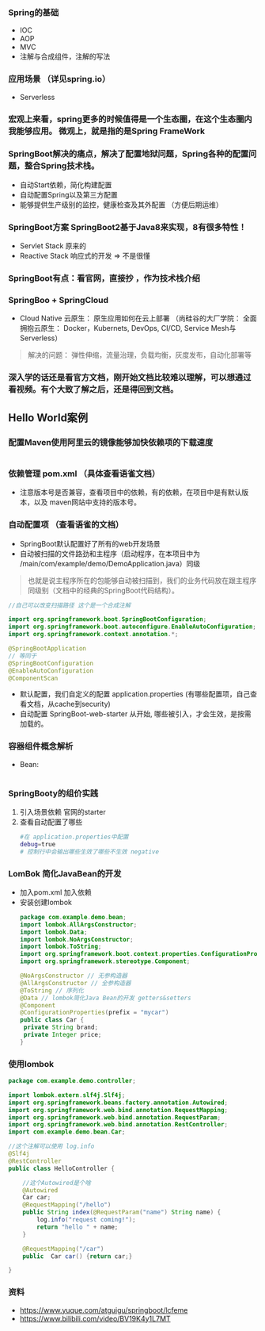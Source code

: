 ### Spring的基础
- IOC
- AOP
- MVC
- 注解与合成组件，注解的写法

### 应用场景 （详见spring.io）
- Serverless
### 宏观上来看，spring更多的时候值得是一个生态圈，在这个生态圈内我能够应用。 微观上，就是指的是Spring FrameWork

### SpringBoot解决的痛点，解决了**配置地狱问题**，Spring各种的配置问题，整合Spring技术栈。
- 自动Start依赖，简化构建配置
- 自动配置Spring以及第三方配置
- 能够提供生产级别的监控，健康检查及其外配置 （方便后期运维）
### SpringBoot方案 SpringBoot2基于Java8来实现，8有很多特性！
- Servlet Stack 原来的
- Reactive Stack 响应式的开发 => 不是很懂
### SpringBoot有点：看官网，直接抄 ，作为技术栈介绍
### SpringBoo + SpringCloud
- Cloud Native 云原生： 原生应用如何在云上部署 （尚硅谷的大厂学院： 全面拥抱云原生： Docker，Kubernets, DevOps, CI/CD, Service Mesh与Serverless）
> 解决的问题： 弹性伸缩，流量治理，负载均衡，灰度发布，自动化部署等

### 深入学的话还是看官方文档，刚开始文档比较难以理解，可以想通过看视频。有个大致了解之后，还是得回到文档。

##  Hello World案例
### 配置Maven使用阿里云的镜像能够加快依赖项的下载速度
```xml

```
### 依赖管理 pom.xml （具体查看语雀文档）
- 注意版本号是否兼容，查看项目中的依赖，有的依赖，在项目中是有默认版本，以及 maven网站中支持的版本号。

### 自动配置项 （查看语雀的文档）
- SpringBoot默认配置好了所有的web开发场景
- 自动被扫描的文件路劲和主程序（启动程序，在本项目中为 /main/com/example/demo/DemoApplication.java）同级
> 也就是说主程序所在的包能够自动被扫描到，我们的业务代码放在跟主程序同级别（文档中的经典的SpringBoot代码结构）。
```java
//自己可以改变扫描路径 这个是一个合成注解

import org.springframework.boot.SpringBootConfiguration;
import org.springframework.boot.autoconfigure.EnableAutoConfiguration;
import org.springframework.context.annotation.*;

@SpringBootApplication
// 等同于
@SpringBootConfiguration
@EnableAutoConfiguration
@ComponentScan
```
- 默认配置，我们自定义的配置 application.properties (有哪些配置项，自己查看文档，从cache到security)
- 自动配置 SpringBoot-web-starter 从开始, 哪些被引入，才会生效，是按需加载的。

### 容器组件概念解析
- Bean: 
```java

```
### SpringBooty的组价实践
1. 引入场景依赖 官网的starter
2. 查看自动配置了哪些
    ```sh
    #在 application.properties中配置
    debug=true
    # 控制行中会输出哪些生效了哪些不生效 negative
    ```
### LomBok 简化JavaBean的开发
- 加入pom.xml 加入依赖
- 安装创建lombok
   ```java
  package com.example.demo.bean;
  import lombok.AllArgsConstructor;
  import lombok.Data;
  import lombok.NoArgsConstructor;
  import lombok.ToString;
  import org.springframework.boot.context.properties.ConfigurationProperties;
  import org.springframework.stereotype.Component;
  
  @NoArgsConstructor // 无参构造器
  @AllArgsConstructor // 全参构造器
  @ToString // 序列化
  @Data // lombok简化Java Bean的开发 getters&setters
  @Component
  @ConfigurationProperties(prefix = "mycar")
  public class Car {
    private String brand;
    private Integer price;
  }

  ```
  
### 使用lombok
```java
package com.example.demo.controller;

import lombok.extern.slf4j.Slf4j;
import org.springframework.beans.factory.annotation.Autowired;
import org.springframework.web.bind.annotation.RequestMapping;
import org.springframework.web.bind.annotation.RequestParam;
import org.springframework.web.bind.annotation.RestController;
import com.example.demo.bean.Car;

//这个注解可以使用 log.info
@Slf4j
@RestController
public class HelloController {

    //这个Autowired是个啥
    @Autowired
    Car car;
    @RequestMapping("/hello")
    public String index(@RequestParam("name") String name) {
        log.info("request coming!");
        return "hello " + name;
    }

    @RequestMapping("/car")
    public  Car car() {return car;}

}

```
### 资料
- https://www.yuque.com/atguigu/springboot/lcfeme
- https://www.bilibili.com/video/BV19K4y1L7MT